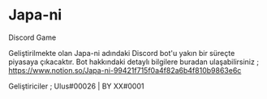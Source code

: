 # Japa-ni
Discord Game

Geliştirilmekte olan Japa-ni adındaki Discord bot'u yakın bir süreçte piyasaya çıkacaktır.
Bot hakkındaki detaylı bilgilere buradan ulaşabilirsiniz ; https://www.notion.so/Japa-ni-99421f715f0a4f82a6b4f810b9863e6c

Geliştiriciler ; Ulus#00026 | BY XX#0001
